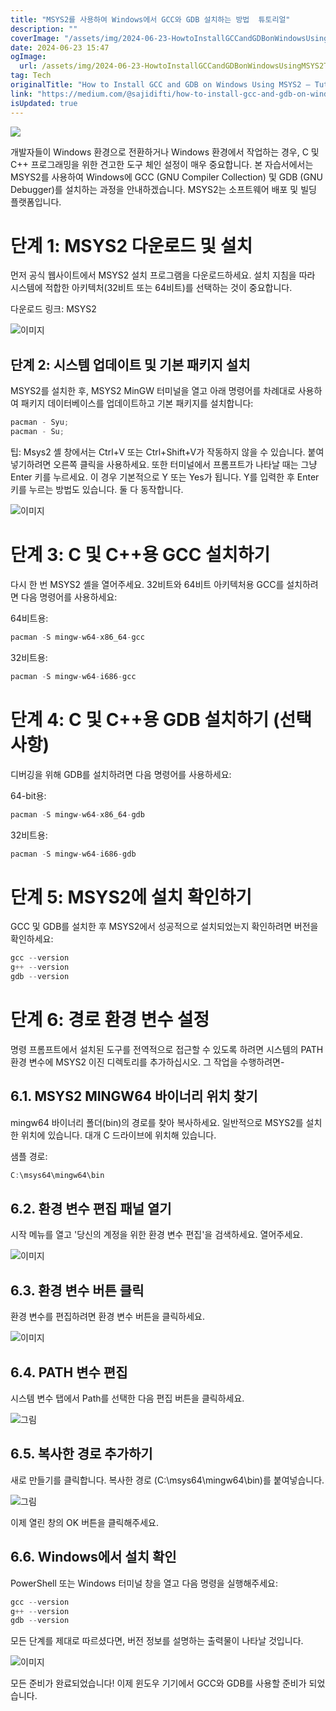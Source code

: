 ```yaml
---
title: "MSYS2를 사용하여 Windows에서 GCC와 GDB 설치하는 방법  튜토리얼"
description: ""
coverImage: "/assets/img/2024-06-23-HowtoInstallGCCandGDBonWindowsUsingMSYS2Tutorial_0.png"
date: 2024-06-23 15:47
ogImage:
  url: /assets/img/2024-06-23-HowtoInstallGCCandGDBonWindowsUsingMSYS2Tutorial_0.png
tag: Tech
originalTitle: "How to Install GCC and GDB on Windows Using MSYS2 — Tutorial"
link: "https://medium.com/@sajidifti/how-to-install-gcc-and-gdb-on-windows-using-msys2-tutorial-0fceb7e66454"
isUpdated: true
---
```


<img src="/assets/img/2024-06-23-HowtoInstallGCCandGDBonWindowsUsingMSYS2Tutorial_0.png" />

개발자들이 Windows 환경으로 전환하거나 Windows 환경에서 작업하는 경우, C 및 C++ 프로그래밍을 위한 견고한 도구 체인 설정이 매우 중요합니다. 본 자습서에서는 MSYS2를 사용하여 Windows에 GCC (GNU Compiler Collection) 및 GDB (GNU Debugger)를 설치하는 과정을 안내하겠습니다. MSYS2는 소프트웨어 배포 및 빌딩 플랫폼입니다.

# 단계 1: MSYS2 다운로드 및 설치

먼저 공식 웹사이트에서 MSYS2 설치 프로그램을 다운로드하세요. 설치 지침을 따라 시스템에 적합한 아키텍처(32비트 또는 64비트)를 선택하는 것이 중요합니다.

<!-- cozy-coder - 수평 -->

<ins class="adsbygoogle"
     style="display:block"
     data-ad-client="ca-pub-4877378276818686"
     data-ad-slot="1107185301"
     data-ad-format="auto"
     data-full-width-responsive="true"></ins>

<script>
     (adsbygoogle = window.adsbygoogle || []).push({});
</script>

다운로드 링크: MSYS2

![이미지](/assets/img/2024-06-23-HowtoInstallGCCandGDBonWindowsUsingMSYS2Tutorial_1.png)

## 단계 2: 시스템 업데이트 및 기본 패키지 설치

MSYS2를 설치한 후, MSYS2 MinGW 터미널을 열고 아래 명령어를 차례대로 사용하여 패키지 데이터베이스를 업데이트하고 기본 패키지를 설치합니다:

<!-- cozy-coder - 수평 -->

<ins class="adsbygoogle"
     style="display:block"
     data-ad-client="ca-pub-4877378276818686"
     data-ad-slot="1107185301"
     data-ad-format="auto"
     data-full-width-responsive="true"></ins>

<script>
     (adsbygoogle = window.adsbygoogle || []).push({});
</script>

```js
pacman - Syu;
pacman - Su;
```

팁: Msys2 셸 창에서는 Ctrl+V 또는 Ctrl+Shift+V가 작동하지 않을 수 있습니다. 붙여넣기하려면 오른쪽 클릭을 사용하세요. 또한 터미널에서 프롬프트가 나타날 때는 그냥 Enter 키를 누르세요. 이 경우 기본적으로 Y 또는 Yes가 됩니다. Y를 입력한 후 Enter 키를 누르는 방법도 있습니다. 둘 다 동작합니다.

![이미지](/assets/img/2024-06-23-HowtoInstallGCCandGDBonWindowsUsingMSYS2Tutorial_2.png)

# 단계 3: C 및 C++용 GCC 설치하기

<!-- cozy-coder - 수평 -->

<ins class="adsbygoogle"
     style="display:block"
     data-ad-client="ca-pub-4877378276818686"
     data-ad-slot="1107185301"
     data-ad-format="auto"
     data-full-width-responsive="true"></ins>

<script>
     (adsbygoogle = window.adsbygoogle || []).push({});
</script>

다시 한 번 MSYS2 셸을 열어주세요. 32비트와 64비트 아키텍처용 GCC를 설치하려면 다음 명령어를 사용하세요:

64비트용:

```js
pacman -S mingw-w64-x86_64-gcc
```

32비트용:

<!-- cozy-coder - 수평 -->

<ins class="adsbygoogle"
     style="display:block"
     data-ad-client="ca-pub-4877378276818686"
     data-ad-slot="1107185301"
     data-ad-format="auto"
     data-full-width-responsive="true"></ins>

<script>
     (adsbygoogle = window.adsbygoogle || []).push({});
</script>

```js
pacman -S mingw-w64-i686-gcc
```

# 단계 4: C 및 C++용 GDB 설치하기 (선택 사항)

디버깅을 위해 GDB를 설치하려면 다음 명령어를 사용하세요:

64-bit용:

<!-- cozy-coder - 수평 -->

<ins class="adsbygoogle"
     style="display:block"
     data-ad-client="ca-pub-4877378276818686"
     data-ad-slot="1107185301"
     data-ad-format="auto"
     data-full-width-responsive="true"></ins>

<script>
     (adsbygoogle = window.adsbygoogle || []).push({});
</script>

```js
pacman -S mingw-w64-x86_64-gdb
```

32비트용:

```js
pacman -S mingw-w64-i686-gdb
```

# 단계 5: MSYS2에 설치 확인하기

<!-- cozy-coder - 수평 -->

<ins class="adsbygoogle"
     style="display:block"
     data-ad-client="ca-pub-4877378276818686"
     data-ad-slot="1107185301"
     data-ad-format="auto"
     data-full-width-responsive="true"></ins>

<script>
     (adsbygoogle = window.adsbygoogle || []).push({});
</script>

GCC 및 GDB를 설치한 후 MSYS2에서 성공적으로 설치되었는지 확인하려면 버전을 확인하세요:

```js
gcc --version
g++ --version
gdb --version
```

# 단계 6: 경로 환경 변수 설정

명령 프롬프트에서 설치된 도구를 전역적으로 접근할 수 있도록 하려면 시스템의 PATH 환경 변수에 MSYS2 이진 디렉토리를 추가하십시오. 그 작업을 수행하려면-

<!-- cozy-coder - 수평 -->

<ins class="adsbygoogle"
     style="display:block"
     data-ad-client="ca-pub-4877378276818686"
     data-ad-slot="1107185301"
     data-ad-format="auto"
     data-full-width-responsive="true"></ins>

<script>
     (adsbygoogle = window.adsbygoogle || []).push({});
</script>

## 6.1. MSYS2 MINGW64 바이너리 위치 찾기

mingw64 바이너리 폴더(bin)의 경로를 찾아 복사하세요. 일반적으로 MSYS2를 설치한 위치에 있습니다. 대개 C 드라이브에 위치해 있습니다.

샘플 경로:

```js
C:\msys64\mingw64\bin
```

<!-- cozy-coder - 수평 -->

<ins class="adsbygoogle"
     style="display:block"
     data-ad-client="ca-pub-4877378276818686"
     data-ad-slot="1107185301"
     data-ad-format="auto"
     data-full-width-responsive="true"></ins>

<script>
     (adsbygoogle = window.adsbygoogle || []).push({});
</script>

## 6.2. 환경 변수 편집 패널 열기

시작 메뉴를 열고 '당신의 계정을 위한 환경 변수 편집'을 검색하세요. 열어주세요.

![이미지](/assets/img/2024-06-23-HowtoInstallGCCandGDBonWindowsUsingMSYS2Tutorial_3.png)

## 6.3. 환경 변수 버튼 클릭

<!-- cozy-coder - 수평 -->

<ins class="adsbygoogle"
     style="display:block"
     data-ad-client="ca-pub-4877378276818686"
     data-ad-slot="1107185301"
     data-ad-format="auto"
     data-full-width-responsive="true"></ins>

<script>
     (adsbygoogle = window.adsbygoogle || []).push({});
</script>

환경 변수를 편집하려면 환경 변수 버튼을 클릭하세요.

![이미지](/assets/img/2024-06-23-HowtoInstallGCCandGDBonWindowsUsingMSYS2Tutorial_4.png)

## 6.4. PATH 변수 편집

시스템 변수 탭에서 Path를 선택한 다음 편집 버튼을 클릭하세요.

<!-- cozy-coder - 수평 -->

<ins class="adsbygoogle"
     style="display:block"
     data-ad-client="ca-pub-4877378276818686"
     data-ad-slot="1107185301"
     data-ad-format="auto"
     data-full-width-responsive="true"></ins>

<script>
     (adsbygoogle = window.adsbygoogle || []).push({});
</script>

![그림](/assets/img/2024-06-23-HowtoInstallGCCandGDBonWindowsUsingMSYS2Tutorial_5.png)

## 6.5. 복사한 경로 추가하기

새로 만들기를 클릭합니다. 복사한 경로 (C:\msys64\mingw64\bin)를 붙여넣습니다.

![그림](/assets/img/2024-06-23-HowtoInstallGCCandGDBonWindowsUsingMSYS2Tutorial_6.png)

<!-- cozy-coder - 수평 -->

<ins class="adsbygoogle"
     style="display:block"
     data-ad-client="ca-pub-4877378276818686"
     data-ad-slot="1107185301"
     data-ad-format="auto"
     data-full-width-responsive="true"></ins>

<script>
     (adsbygoogle = window.adsbygoogle || []).push({});
</script>

이제 열린 창의 OK 버튼을 클릭해주세요.

## 6.6. Windows에서 설치 확인

PowerShell 또는 Windows 터미널 창을 열고 다음 명령을 실행해주세요:

```js
gcc --version
g++ --version
gdb --version
```

<!-- cozy-coder - 수평 -->

<ins class="adsbygoogle"
     style="display:block"
     data-ad-client="ca-pub-4877378276818686"
     data-ad-slot="1107185301"
     data-ad-format="auto"
     data-full-width-responsive="true"></ins>

<script>
     (adsbygoogle = window.adsbygoogle || []).push({});
</script>

모든 단계를 제대로 따르셨다면, 버전 정보를 설명하는 출력물이 나타날 것입니다.

![이미지](/assets/img/2024-06-23-HowtoInstallGCCandGDBonWindowsUsingMSYS2Tutorial_7.png)

모든 준비가 완료되었습니다! 이제 윈도우 기기에서 GCC와 GDB를 사용할 준비가 되었습니다.
